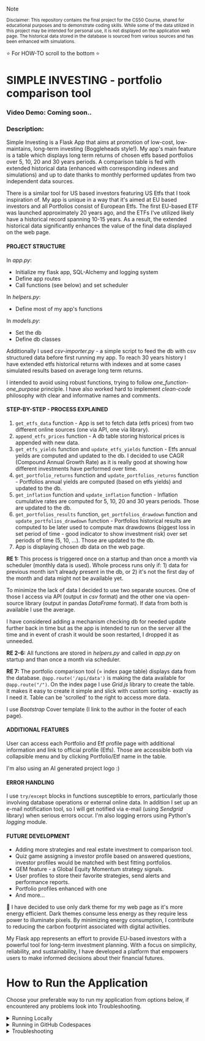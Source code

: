 
> [!NOTE] 
> <sub>Disclaimer: This repository contains the final project for the CS50 Course, shared for educational purposes and to demonstrate coding skills. While some of the data utilized in this project may be intended for personal use, it is not displayed on the application web page. The historical data stored in the database is sourced from various sources and has been enhanced with simulations.</sub>


:star: For HOW-TO scroll to the bottom :star:


# SIMPLE INVESTING - portfolio comparison tool
### Video Demo:  Coming soon..<URL HERE>
### Description:

Simple Investing is a Flask App that aims at promotion of low-cost, low-maintains, long-term investing (Boggleheads style!). My app's main feature is a table which displays long term returns of chosen etfs based portfolios over 5, 10, 20 and 30 years periods. A comparison table is fed with extended historical data (enhanced with corresponding indexes and simulations) and up to date thanks to monthly performed updates from two independent data sources.

There is a similar tool for US based investors featuring US Etfs that I took inspiration of. My app is unique in a way that it's aimed at EU based investors and all Portfolios consist of European Etfs. The first EU-based ETF was launched approximately 20 years ago, and the ETFs I've utilized likely have a historical record spanning 10-15 years. As a result, the extended historical data significantly enhances the value of the final data displayed on the web page.

#### **PROJECT STRUCTURE**
In *app.py*:
+ Initialize my flask app, SQL-Alchemy and logging system
+ Define app routes
+ Call functions (see below) and set scheduler

In *helpers.py*:
+ Define most of my app's functions

In *models.py*:
+ Set the db
+ Define db classes

Additionally I used *csv-importer.py* - a simple script to feed the db with csv structured data before first running my app. To reach 30 years history I have extended etfs historical returns with indexes and at some cases simulated results based on average long term returns.

I intended to avoid using robust functions, trying to follow *one_function-one_purpose* principle. I have also worked hard to implement *clean-code* philosophy with clear and informative names and comments.

#### **STEP-BY-STEP - PROCESS EXPLAINED**

1. `get_etfs_data` function - App is set to fetch data (etfs prices) from two different online sources (one via API, one via library).
2. `append_etfs_prices` function - A db table storing historical prices is appended with new data. 
3. `get_etfs_yields` function and `update_etfs_yields` function - Etfs annual yeilds are computed and updated to the db. I decided to use CAGR (Compound Annual Growth Rate) as it is really good at showing how different investments have performed over time.
4. `get_portfolio_returns` function and `update_portfolios_returns` function - Portfolios annual yields are computed (based on etfs yields) and updated to the db.
5. `get_inflation` function and `update_inflation` function - Inflation cumulative rates are computed for 5, 10, 20 and 30 years periods. Those are updated to the db.
6. `get_portfolios_results` function, `get_portfolios_drawdown` function and `update_portfolios_drawdown` function - Portfolios historical results are computed to be later used to compute max drawdowns (biggest loss in set period of time - good indicator to show investment risk) over set periods of time (5, 10, ...). Those are updated to the db.
7. App is displaying chosen db data on the web page.

**RE 1:**
This process is triggered once on a startup and than once a month via scheduler (monthly data is used). Whole process runs only if: 1) data for previous month isn't already present in the db, or 2) it's not the first day of the month and data might not be available yet.

To minimize the lack of data I decided to use two separate sources. One of those I access via API (output in *csv* format) and the other one via open-source library (output in pandas *DataFrame* format). If data from both is available I use the average.

I have considered adding a mechanism checking db for needed update further back in time but as the app is intended to run on the server all the time and in event of crash it would be soon restarted, I dropped it as unneeded.

**RE 2-6:**
All functions are stored in *helpers.py* and called in *app.py* on startup and than once a month via scheduler.

**RE 7:**
The portfolio comparison tool (= index page table) displays data from the database. `@app.route('/api/data')` is making the data available for `@app.route("/")`. On the index page I use *Grid.js* library to create the table. It makes it easy to create it simple and slick with custom sorting - exactly as I need it. Table can be 'scrolled' to the right to access more data.

I use *Bootstrap* Cover template (I link to the author in the footer of each page).

#### **ADDITIONAL FEATURES**
User can access each Portfolio and Etf profile page with additional information and link to official profile (Etfs). Those are accessible both via collapsible menu and by clicking Portfolio/Etf name in the table.

I'm also using an AI generated project logo :)

#### **ERROR HANDLING**
I use `try/except` blocks in functions susceptible to errors, particularly those involving database operations or external online data. In addition I set up an e-mail notification tool, so I will get notified via e-mail (using *Sendgrid* library) when serious errors occur. I'm also logging errors using Python's *logging* module.

#### **FUTURE DEVELOPMENT**
+ Adding more strategies and real estate investment to comparison tool.
+ Quiz game assigning a investor profile based on answered questions, investor profiles would be matched with best fitting portfolios.
+ GEM feature - a Global Equity Momentum strategy signals. 
+ User profiles to store their favorite strategies, send alerts and performance reports.
+ Portfolio profiles enhanced with one
+ And more...


:herb: I have decided to use only dark theme for my web page as it's more energy efficient. Dark themes consume less energy as they require less power to illuminate pixels. By minimizing energy consumption, I contribute to reducing the carbon footprint associated with digital activities.


My Flask app represents an effort to provide EU-based investors with a powerful tool for long-term investment planning. With a focus on simplicity, reliability, and sustainability, I have developed a platform that empowers users to make informed decisions about their financial futures.

# How to Run the Application
Choose your preferable way to run my application from options below, if encountered any problems look into Troubleshooting.

<details>
<summary>Running Locally</summary>


1. **Clone the repository:**

    ```
    git clone https://github.com/Kowal1616/simple-investing.git
    cd your-repo
    ```

2. **Create a virtual environment:**

    ```
    python3 -m venv venv
    source venv/bin/activate   # On Windows use `venv\Scripts\activate`
    ```

3. **Install the dependencies:**

    ```
    pip install -r requirements.txt
    ```

4. **Set environment variables:**
    The only necessary environment variable you need is (you can obtain it for free):
    - `ALPHAVANTAGE_API_KEY`

    For full functionality make sure you add those environment variables:

    - `SENDGRID_API_KEY`
    - `ADMIN_EMAIL`

    You can set these variables in your environment or create a `.env` file in the root of your project and add the variables there.

5. **Initialize the database:**

    ```
    flask db init
    flask db migrate
    flask db upgrade
    ```

6. **Run the application:**

    ```
    flask run
    ```

    The application will be available at `http://127.0.0.1:5000/`.

</details>

<details>
<summary>Running in GitHub Codespaces</summary>


1. **Open the repository in GitHub Codespaces:**

    - Navigate to your repository on GitHub.
    - Click the `Code` button and select `Codespaces`.
    - Create a new Codespace or open an existing one.

2. **Install the dependencies:**

    In the Codespace terminal, run:

    ```
    pip install -r requirements.txt
    ```

3. **Set environment variables:**

    In the Codespace terminal, set the environment variable:

    ```
    export ALPHAVANTAGE_API_KEY=your_alphavantage_api_key
    ```
    For full fucntionality you can add:

    ```
    export SENDGRID_API_KEY=your_sendgrid_api_key
    export ADMIN_EMAIL=your_admin_email
    ```

    Alternatively, you can set these variables in the `.devcontainer/devcontainer.json` file to automatically set them up when the Codespace is created.

4. **Initialize the database:**

    ```
    flask db init
    flask db migrate
    flask db upgrade
    ```

5. **Run the application:**

    ```
    flask run --host=0.0.0.0
    ```

    The application will be available at `http://localhost:5000/`.

</details>

<details>
<summary>Troubleshooting</summary>

+ Make sure your database (SQLite in this case) and other dependencies are correctly set up.
+ Adjust paths and configurations as necessary for your specific environment.
+ Make sure the environment variables are correctly set.
+ Check the Flask documentation for more details on configuration and setup: Flask Documentation
</details>